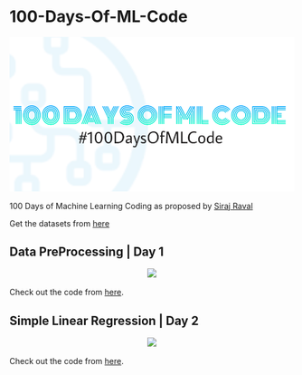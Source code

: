 # 100-Days-Of-ML-Code
<p align="center">
  <img src="https://github.com/MDSADABWASIM/ML-Project/blob/master/assets/ml_image.png">
</p>


100 Days of Machine Learning Coding as proposed by [Siraj Raval](https://github.com/llSourcell)

Get the datasets from [here](https://github.com/MDSADABWASIM/ML-Project/tree/master/datasets)

## Data PreProcessing | Day 1

<p align="center">
  <img src="http://www.dbathings.com/wp-content/uploads/2015/02/Day-1-Calendar.png">
</p>

Check out the code from [here](https://github.com/MDSADABWASIM/ML-Project/blob/master/Code/Day1-DataPreprocessing.ipynb).


## Simple Linear Regression | Day 2

<p align="center">
  <img src="https://images.squarespace-cdn.com/content/v1/5845ec31e58c62230152631a/1521090179848-EAMU2CC7N1D58P3KJZO7/ke17ZwdGBToddI8pDm48kBBc9u6KIXyYS4mpV629zUBZw-zPPgdn4jUwVcJE1ZvWQUxwkmyExglNqGp0IvTJZamWLI2zvYWH8K3-s_4yszcp2ryTI0HqTOaaUohrI8PIE9NLLzHz4LD7gA8u2yLZCLVj4K4PnLF9jNevU-2zBGc/day+2.png">
</p>

Check out the code from [here](https://github.com/MDSADABWASIM/ML-Project/blob/master/Code/Day2-LinearRegression.ipynb).